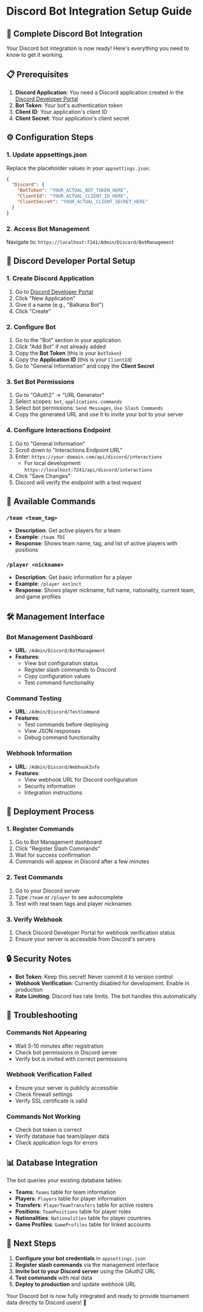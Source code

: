 # Discord Bot Integration Setup Guide

## 🚀 Complete Discord Bot Integration

Your Discord bot integration is now ready! Here's everything you need to know to get it working.

## 📋 Prerequisites

1. **Discord Application**: You need a Discord application created in the [Discord Developer Portal](https://discord.com/developers/applications)
2. **Bot Token**: Your bot's authentication token
3. **Client ID**: Your application's client ID
4. **Client Secret**: Your application's client secret

## ⚙️ Configuration Steps

### 1. Update appsettings.json

Replace the placeholder values in your `appsettings.json`:

```json
{
  "Discord": {
    "BotToken": "YOUR_ACTUAL_BOT_TOKEN_HERE",
    "ClientId": "YOUR_ACTUAL_CLIENT_ID_HERE", 
    "ClientSecret": "YOUR_ACTUAL_CLIENT_SECRET_HERE"
  }
}
```

### 2. Access Bot Management

Navigate to: `https://localhost:7241/Admin/Discord/BotManagement`

## 🔧 Discord Developer Portal Setup

### 1. Create Discord Application
1. Go to [Discord Developer Portal](https://discord.com/developers/applications)
2. Click "New Application"
3. Give it a name (e.g., "Balkana Bot")
4. Click "Create"

### 2. Configure Bot
1. Go to the "Bot" section in your application
2. Click "Add Bot" if not already added
3. Copy the **Bot Token** (this is your `BotToken`)
4. Copy the **Application ID** (this is your `ClientId`)
5. Go to "General Information" and copy the **Client Secret**

### 3. Set Bot Permissions
1. Go to "OAuth2" → "URL Generator"
2. Select scopes: `bot`, `applications.commands`
3. Select bot permissions: `Send Messages`, `Use Slash Commands`
4. Copy the generated URL and use it to invite your bot to your server

### 4. Configure Interactions Endpoint
1. Go to "General Information"
2. Scroll down to "Interactions Endpoint URL"
3. Enter: `https://your-domain.com/api/discord/interactions`
   - For local development: `https://localhost:7241/api/discord/interactions`
4. Click "Save Changes"
5. Discord will verify the endpoint with a test request

## 🎯 Available Commands

### `/team <team_tag>`
- **Description**: Get active players for a team
- **Example**: `/team TDI`
- **Response**: Shows team name, tag, and list of active players with positions

### `/player <nickname>`
- **Description**: Get basic information for a player  
- **Example**: `/player ext1nct`
- **Response**: Shows player nickname, full name, nationality, current team, and game profiles

## 🛠️ Management Interface

### Bot Management Dashboard
- **URL**: `/Admin/Discord/BotManagement`
- **Features**:
  - View bot configuration status
  - Register slash commands to Discord
  - Copy configuration values
  - Test command functionality

### Command Testing
- **URL**: `/Admin/Discord/TestCommand`
- **Features**:
  - Test commands before deploying
  - View JSON responses
  - Debug command functionality

### Webhook Information
- **URL**: `/Admin/Discord/WebhookInfo`
- **Features**:
  - View webhook URL for Discord configuration
  - Security information
  - Integration instructions

## 🔄 Deployment Process

### 1. Register Commands
1. Go to Bot Management dashboard
2. Click "Register Slash Commands"
3. Wait for success confirmation
4. Commands will appear in Discord after a few minutes

### 2. Test Commands
1. Go to your Discord server
2. Type `/team` or `/player` to see autocomplete
3. Test with real team tags and player nicknames

### 3. Verify Webhook
1. Check Discord Developer Portal for webhook verification status
2. Ensure your server is accessible from Discord's servers

## 🔒 Security Notes

- **Bot Token**: Keep this secret! Never commit it to version control
- **Webhook Verification**: Currently disabled for development. Enable in production
- **Rate Limiting**: Discord has rate limits. The bot handles this automatically

## 🐛 Troubleshooting

### Commands Not Appearing
- Wait 5-10 minutes after registration
- Check bot permissions in Discord server
- Verify bot is invited with correct permissions

### Webhook Verification Failed
- Ensure your server is publicly accessible
- Check firewall settings
- Verify SSL certificate is valid

### Commands Not Working
- Check bot token is correct
- Verify database has team/player data
- Check application logs for errors

## 📊 Database Integration

The bot queries your existing database tables:
- **Teams**: `Teams` table for team information
- **Players**: `Players` table for player information  
- **Transfers**: `PlayerTeamTransfers` table for active rosters
- **Positions**: `TeamPositions` table for player roles
- **Nationalities**: `Nationalities` table for player countries
- **Game Profiles**: `GameProfiles` table for linked accounts

## 🚀 Next Steps

1. **Configure your bot credentials** in `appsettings.json`
2. **Register slash commands** via the management interface
3. **Invite bot to your Discord server** using the OAuth2 URL
4. **Test commands** with real data
5. **Deploy to production** and update webhook URL

Your Discord bot is now fully integrated and ready to provide tournament data directly to Discord users! 🎉
